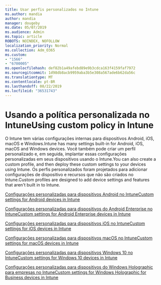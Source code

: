 ```yaml
---
title: Usar perfis personalizados no Intune
ms.author: mandia
author: mandia
manager: dougeby
ms.date: 05/07/2019
ms.audience: Admin
ms.topic: article
ROBOTS: NOINDEX, NOFOLLOW
localization_priority: Normal
ms.collection: Adm_O365
ms.custom:
- "1566"
- "6700005"
ms.openlocfilehash: def82b1a49afebd89e9b3cdca163f4159faf7972
ms.sourcegitcommit: 1d98db8acb9959aba3b5e308a567ade6b62da56c
ms.translationtype: MT
ms.contentlocale: pt-BR
ms.lasthandoff: 08/22/2019
ms.locfileid: "36531743"
---
```

# <a name="using-custom-policy-in-intune"></a><span data-ttu-id="de0f5-102">Usando a política personalizada no Intune</span><span class="sxs-lookup"><span data-stu-id="de0f5-102">Using custom policy in Intune</span></span>

<span data-ttu-id="de0f5-103">O Intune tem várias configurações internas para dispositivos Android, iOS, macOS e Windows.</span><span class="sxs-lookup"><span data-stu-id="de0f5-103">Intune has many settings built-in for Android, iOS, macOS and Windows devices.</span></span> <span data-ttu-id="de0f5-104">Você também pode criar um perfil personalizado e, em seguida, implantar essas configurações personalizadas em seus dispositivos usando o Intune.</span><span class="sxs-lookup"><span data-stu-id="de0f5-104">You can also create a custom profile, and then deploy these custom settings to your devices using Intune.</span></span> <span data-ttu-id="de0f5-105">Os perfis personalizados foram projetados para adicionar configurações de dispositivo e recursos que não são criados no Intune.</span><span class="sxs-lookup"><span data-stu-id="de0f5-105">Custom profiles are designed to add device settings and features that aren't built in to Intune.</span></span>

[<span data-ttu-id="de0f5-106">Configurações personalizadas para dispositivos Android no Intune</span><span class="sxs-lookup"><span data-stu-id="de0f5-106">Custom settings for Android devices in Intune</span></span>](https://docs.microsoft.com/intune/custom-settings-android)

[<span data-ttu-id="de0f5-107">Configurações personalizadas para dispositivos do Android Enterprise no Intune</span><span class="sxs-lookup"><span data-stu-id="de0f5-107">Custom settings for Android Enterprise devices in Intune</span></span>](https://docs.microsoft.com/intune/custom-settings-android-for-work)

[<span data-ttu-id="de0f5-108">Configurações personalizadas para dispositivos iOS no Intune</span><span class="sxs-lookup"><span data-stu-id="de0f5-108">Custom settings for iOS devices in Intune</span></span>](https://docs.microsoft.com/intune/custom-settings-ios)

[<span data-ttu-id="de0f5-109">Configurações personalizadas para dispositivos macOS no Intune</span><span class="sxs-lookup"><span data-stu-id="de0f5-109">Custom settings for macOS devices in Intune</span></span>](https://docs.microsoft.com/intune/custom-settings-macos)

[<span data-ttu-id="de0f5-110">Configurações personalizadas para dispositivos Windows 10 no Intune</span><span class="sxs-lookup"><span data-stu-id="de0f5-110">Custom settings for Windows 10 devices in Intune</span></span>](https://docs.microsoft.com/intune/custom-settings-windows-10)

[<span data-ttu-id="de0f5-111">Configurações personalizadas para dispositivos do Windows Holographic para empresas no Intune</span><span class="sxs-lookup"><span data-stu-id="de0f5-111">Custom settings for Windows Holographic for Business devices in Intune</span></span>](https://docs.microsoft.com/intune/custom-settings-windows-holographic)